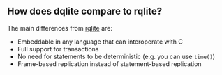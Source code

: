 How does dqlite compare to rqlite?
------------------------------

The main differences from [rqlite](https://github.com/rqlite/rqlite) are:

* Embeddable in any language that can interoperate with C
* Full support for transactions
* No need for statements to be deterministic (e.g. you can use ```time()```)
* Frame-based replication instead of statement-based replication
